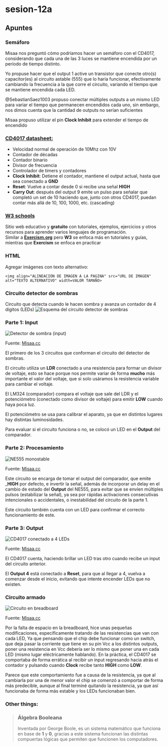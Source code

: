 # sesion-12a

## Apuntes

### Semáforo
Misaa nos preguntó cómo podríamos hacer un semáforo con el CD4017, considerando que cada una de las 3 luces se mantiene encendida por un período de tiempo distinto.

Yo propuse hacer que el output 1 active un transistor que conecte otro(s) capacitor(es) al circuito astable (555) que lo haría funcionar, efectivamente cambiando la frecuencia a la que corre el circuito, variando el tiempo que se mantiene encendida cada LED.

@SebastianSaez1003 propuso conectar múltiples outputs a un mismo LED para variar el tiempo que permanecen encendidos cada uno, sin embargo, nos dimos cuenta que la cantidad de outputs no serían suficientes 

Misaa propuso utilizar el pin __Clock Inhibit__ para extender el tiempo de encendido

### [CD4017 datasheet:](https://www.ti.com/lit/ds/symlink/cd4017b-mil.pdf?ts=1749282389151&ref_url=https%253A%252F%252Fwww.google.com%252F)
* Velocidad normal de operación de 10Mhz con 10V
* Contador de décadas
* Contador binario
* Divisor de frecuencia
* Controlador de timers y contadores
* __Clock Inhibit__: Detiene el contador, mantiene el output actual, hasta que sea conectado a __GND__
* __Reset__: Vuelve a contar desde 0 si recibe una señal __HIGH__
* __Carry Out__: después del output 9 emite un pulso para señalar que completó un set de 10 haciendo que, junto con otros CD4017, puedan contar más allá de 10, 100, 1000, etc. (cascading) 

### [W3 schools](https://www.w3schools.com/)
Sitio web educativo y __gratuito__ con tutoriales, ejemplos, ejercicios y otros recursos para aprender varios lenguajes de programación. </br>
Similar a [__Exercism.org__](https://exercism.org/) pero __W3__ se enfoca más en tutoriales y guías, mientras que __Exercism__ se enfoca en practicar

### HTML
Agregar imágenes con texto alternativo:
````
<img align="ALINEACIÓN DE IMAGEN A LA PAGINA" src="URL DE IMAGEN" alt="TEXTO ALTERNATIVO" width=VALOR TAMAÑO>
````

### Circuito detector de sombras
Circuito que detecta cuando le hacen sombra y avanza un contador de 4 dígitos (LEDs)
![Esquema del circuito detector de sombras](./archivos/detectorSombra.png)

### Parte 1: Input 
![Detector de sombra (input)](./archivos/lm324.png)

Fuente: [Misaa.cc](https://misaa.cc/)

El primero de los 3 circuitos que conforman el circuito del detector de sombras.

El circuito utiliza un __LDR__ conectado a una resistencia para formar un divisor de voltaje, esto se hace porque nos permite variar de forma __mucho__ más importante el valor del voltaje, que si solo usáramos la resistencia variable para cambiar el voltaje. 

El LM324 (comparador) compara el voltaje que sale del LDR y el potenciómetro (conectado como divisor de voltaje) para emitir __LOW__ cuando haya poca luz.

El potenciómetro se usa para calibrar el aparato, ya que en distintos lugares hay distintas luminosidades.

Para evaluar si el circuito funciona o no, se colocó un LED en el __Output__ del comparador.

### Parte 2: Procesamiento
![NE555 monostable](./archivos/ne555.png)

Fuente: [Misaa.cc](https://misaa.cc/)

Este circuito se encarga de tomar el output del comparador, que emite ___HIGH__ por defecto, e invertir la señal, además de incorporar un delay en el cambio de estado del __Output__ del NE555, para evitar que se envíen múltiples pulsos (estabilizar la señal), ya sea por rápidas activaciones consecutivas intencionales o accidentales, o inestabilidad del circuito de la parte 1.

Este circuito también cuenta con un LED para confirmar el correcto funcionamiento de este.

### Parte 3: Output
![CD4017 conectado a 4 LEDs](./archivos/cd4017.png)

Fuente: [Misaa.cc](https://misaa.cc/)

El CD4017 cuenta, haciendo brillar un LED tras otro cuando recibe un input del circuito anterior.

El __Output 4__ está conectado a __Reset__, para que al llegar a 4, vuelva a comenzar desde el inicio, evitando que intente encender LEDs que no existen.

### Circuito armado </br>
![Circuito en breadboard](./archivos/detectorSombrasCircuito.jpg)

Fuente: [Misaa.cc](https://misaa.cc/)

Por la falta de espacio en la breadboard, hice unas pequeñas modificaciones, específicamente tratando de las resistencias que van con cada LED, Ya que pensando que el chip debe funcionar como un switch, que deja pasar la corriente que tiene en su pin Vcc a los distintos outputs, poner una resistencia en Vcc debería ser lo mismo que poner una en cada LED (mismo lugar eléctricamente hablando). En la práctica, el CD4017 se comportaba de forma errática al recibir un input regresando hacia atrás el contador y pulsando cuando __Clock__ recibe tanto __HIGH__ como __LOW__.

Parece que este comportamiento fue a causa de la resistencia, ya que al cambiarla por una de menor valor el chip se comenzó a comportar de forma más predecible, aunque al final terminé quitando la resistencia, ya que así funcionaba de forma más estable y los LEDs funcionaban bien.

### Other things: <!-- Things to organize + random stuff -->
> ### Álgebra Booleana
> Inventada por George Boole, es un sistema matemático que funciona en base de __1__ y __0__, gracias a este sistema funcionan las distintas compuertas lógicas que permiten que funcionen los computadores.
